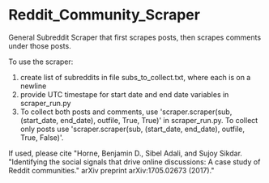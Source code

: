 # Reddit_Community_Scraper
General Subreddit Scraper that first scrapes posts, then scrapes comments under those posts. 

To use the scraper:

1. create list of subreddits in file subs_to_collect.txt, where each is on a newline
2. provide UTC timestape for start date and end date variables in scraper_run.py
3. To collect both posts and comments, use 'scraper.scraper(sub, (start_date, end_date), outfile, True, True)' in scraper_run.py. To collect only posts use 'scraper.scraper(sub, (start_date, end_date), outfile, True, False)'.

If used, please cite "Horne, Benjamin D., Sibel Adali, and Sujoy Sikdar. "Identifying the social signals that drive online discussions: A case study of Reddit communities." arXiv preprint arXiv:1705.02673 (2017)."
